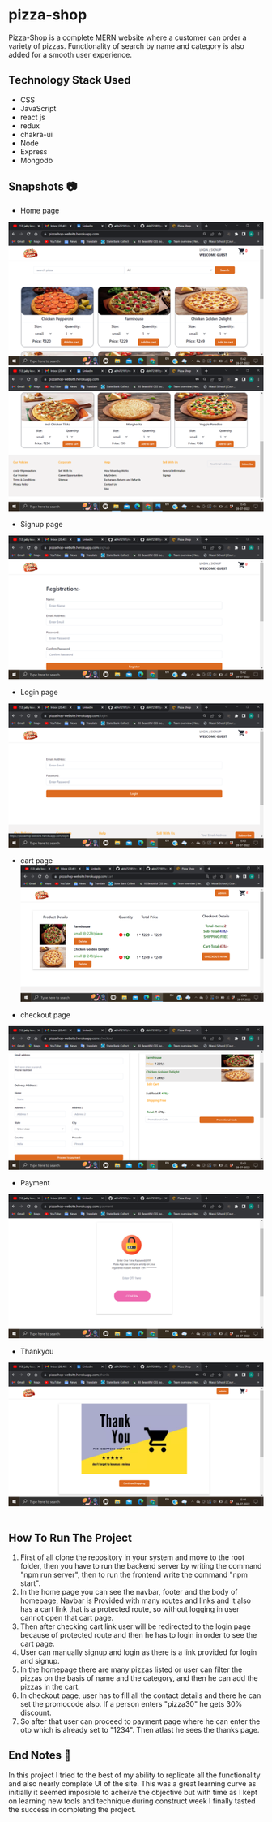 # pizza-shop
Pizza-Shop is a complete MERN website where a customer can order a variety of pizzas. Functionality of search by name and category is also added for a smooth user experience.



## Technology Stack Used

- CSS
- JavaScript
- react js
- redux 
- chakra-ui
- Node
- Express
- Mongodb

## Snapshots 📷
- Home page

![signup](https://github.com/abhi72181/pizza-shop/blob/master/frontend/public/images/Home1.png)
<br />
![signup](https://github.com/abhi72181/pizza-shop/blob/master/frontend/public/images/Home2.png)
<br />







- Signup page

![indianWearmen1](https://github.com/abhi72181/pizza-shop/blob/master/frontend/public/images/signup.png)

- Login page

![indianWearmen1](https://github.com/abhi72181/pizza-shop/blob/master/frontend/public/images/login.png)

- cart page 
![indianwearmen2](https://github.com/abhi72181/pizza-shop/blob/master/frontend/public/images/cart.png)

- checkout page

![cart1](https://github.com/abhi72181/pizza-shop/blob/master/frontend/public/images/checkoutpizza.png)


- Payment 

![cart1](https://github.com/abhi72181/pizza-shop/blob/master/frontend/public/images/otp.png)

- Thankyou

![cart1](https://github.com/abhi72181/pizza-shop/blob/master/frontend/public/images/thanks.png)
<br/> <br/> 






## How To Run The Project
1. First of all clone the repository in your system and move to the root folder, then you have to run the backend server by writing the command "npm run server", then to run the frontend write the command "npm start".
2. In the home page  you can see the navbar, footer and the body of homepage, Navbar is Provided with many routes and links and it also has a cart link that is a protected route, so without logging in user cannot open that cart page.
3. Then after checking cart link user will be redirected to the login page because of protected route and then he has to login in order to see the cart page.
4. User can manually signup and login as there is a link provided for login and signup.
5. In the homepage there are many pizzas listed or  user can filter the pizzas on the basis of name and the category, and then he can add the pizzas in the cart.
6. In checkout page, user has to fill all the contact details and there he can set the promocode also. If a person enters "pizza30" he gets 30% discount.
7. So after that user can proceed to payment page where he can enter the otp which is already set to "1234". Then atlast he sees the thanks page.

## End Notes 🧾
In this project I tried to the best of my ability to replicate all the functionality and also nearly complete UI of the site. This was a great learning curve as initially it seemed imposible to acheive the objective but with time as I kept on learning new tools and technique during construct week I finally tasted the success in completing the project.

